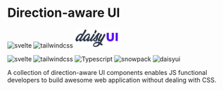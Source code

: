 # Direction-aware UI

<span><img src="https://github.com/LBrian/app-template-svelte-typescript-tailwind/blob/main/public/logo.svg?raw=true" width="40px" alt="svelte"></span>
<span><img src="https://github.com/LBrian/app-template-svelte-typescript-tailwind/blob/main/public/tailwindcss.svg?raw=true" width="70px" alt="tailwindcss"></span>
<span><img src="https://raw.githubusercontent.com/saadeghi/files/main/daisyui/logo.svg?raw=true" width="100px" alt="daisyui"></span>

![svelte](https://img.shields.io/badge/svelte-3.32.1-blue)
![tailwindcss](https://img.shields.io/badge/tailwindcss-2.0.2-blue)
![Typescript](https://img.shields.io/badge/typescript-4.1.3-blue)
![snowpack](https://img.shields.io/badge/snowpack-3.0.11-blue)
![daisyui](https://img.shields.io/badge/daisyui-0.14.6-blue)

A collection of direction-aware UI components enables JS functional developers to build awesome web application without dealing with CSS.

